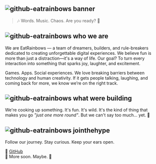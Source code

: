 ## ![github-eatrainbows banner](https://github.com/user-attachments/assets/97fe590d-0988-41f2-ac64-c4cc800bf1d8)
> 🎶 Words. Music. Chaos. Are you ready? 🎤

## ![github-eatrainbows who we are](https://github.com/user-attachments/assets/0ea5f9a7-ab71-4cdd-aeb1-bdf29f3bef72)
We are EatRainbows — a team of dreamers, builders, and rule-breakers dedicated to creating unforgettable digital experiences. We believe fun is more than just a distraction—it's a way of life. Our goal? To turn every interaction into something that sparks joy, laughter, and excitement.

Games. Apps. Social experiences. We love breaking barriers between technology and human creativity. If it gets people talking, laughing, and coming back for more, we know we’re on the right track.

## ![github-eatrainbows what were building](https://github.com/user-attachments/assets/f935d858-a885-47f0-a27c-7942eea02097)
We're cooking up something. It's fun. It's wild. It's the kind of thing that makes you go *"just one more round"*. But we can't say too much... yet. 🤫

## ![github-eatrainbows jointhehype](https://github.com/user-attachments/assets/3188a5c2-4929-479d-adeb-67977dc0d289)
Follow our journey. Stay curious. Keep your ears open. 

📌 [GitHub](https://github.com/eatrainbows)  
📢 More soon. Maybe. 👀
